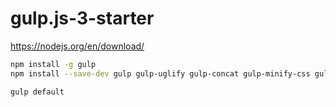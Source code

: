 # gulp.js-3-starter

https://nodejs.org/en/download/

```sh
npm install -g gulp
npm install --save-dev gulp gulp-uglify gulp-concat gulp-minify-css gulp-less gulp-watch
```

```sh
gulp default
```
